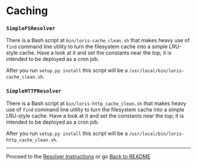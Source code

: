 Caching
=======

### `SimpleFSResolver`

There is a Bash script at `bin/loris-cache_clean.sh` that makes heavy use of `find` command line utility to turn the filesystem cache into a simple LRU-style cache. Have a look at it and set the constants near the top; it is intended to be deployed as a cron job.

After you run `setup.py install` this script will be a `/usr/local/bin/loris-cache_clean.sh`.

### `SimpleHTTPResolver`

There is a Bash script at `bin/loris-http_cache_clean.sh` that makes heavy use of `find` command line utility to turn the filesystem cache into a simple LRU-style cache. Have a look at it and set the constants near the top; it is intended to be deployed as a cron job.

After you run `setup.py install` this script will be a `/usr/local/bin/loris-http_cache_clean.sh`.

* * *

Proceed to the [Resolver Instructions](resolver.md) or go [Back to README](../README.md)
